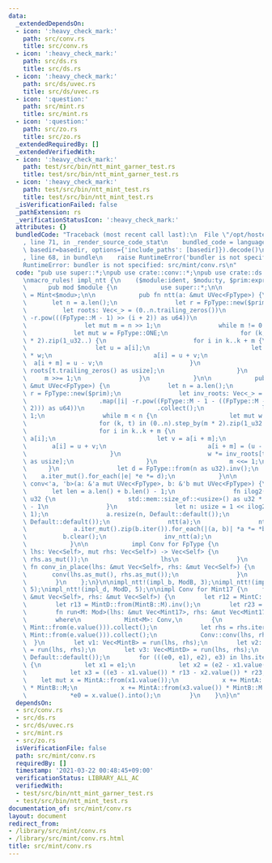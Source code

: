 ```yaml
---
data:
  _extendedDependsOn:
  - icon: ':heavy_check_mark:'
    path: src/conv.rs
    title: src/conv.rs
  - icon: ':heavy_check_mark:'
    path: src/ds.rs
    title: src/ds.rs
  - icon: ':heavy_check_mark:'
    path: src/ds/uvec.rs
    title: src/ds/uvec.rs
  - icon: ':question:'
    path: src/mint.rs
    title: src/mint.rs
  - icon: ':question:'
    path: src/zo.rs
    title: src/zo.rs
  _extendedRequiredBy: []
  _extendedVerifiedWith:
  - icon: ':heavy_check_mark:'
    path: test/src/bin/ntt_mint_garner_test.rs
    title: test/src/bin/ntt_mint_garner_test.rs
  - icon: ':heavy_check_mark:'
    path: test/src/bin/ntt_mint_test.rs
    title: test/src/bin/ntt_mint_test.rs
  _isVerificationFailed: false
  _pathExtension: rs
  _verificationStatusIcon: ':heavy_check_mark:'
  attributes: {}
  bundledCode: "Traceback (most recent call last):\n  File \"/opt/hostedtoolcache/Python/3.9.2/x64/lib/python3.9/site-packages/onlinejudge_verify/documentation/build.py\"\
    , line 71, in _render_source_code_stat\n    bundled_code = language.bundle(stat.path,\
    \ basedir=basedir, options={'include_paths': [basedir]}).decode()\n  File \"/opt/hostedtoolcache/Python/3.9.2/x64/lib/python3.9/site-packages/onlinejudge_verify/languages/user_defined.py\"\
    , line 68, in bundle\n    raise RuntimeError('bundler is not specified: {}'.format(path.as_posix()))\n\
    RuntimeError: bundler is not specified: src/mint/conv.rs\n"
  code: "pub use super::*;\npub use crate::conv::*;\npub use crate::ds::uvec::*;\n\
    \nmacro_rules! impl_ntt {\n    ($module:ident, $modu:ty, $prim:expr) => {\n  \
    \      pub mod $module {\n            use super::*;\n\n            type FpType\
    \ = Mint<$modu>;\n\n            pub fn ntt(a: &mut UVec<FpType>) {\n         \
    \       let n = a.len();\n                let r = FpType::new($prim);\n      \
    \          let roots: Vec<_> = (0..n.trailing_zeros())\n                    .map(|i|\
    \ -r.pow(((FpType::M - 1) >> (i + 2)) as u64))\n                    .collect();\n\
    \                let mut m = n >> 1;\n                while m != 0 {\n       \
    \             let mut w = FpType::ONE;\n                    for (k, t) in (0..n).step_by(m\
    \ * 2).zip(1_u32..) {\n                        for i in k..k + m {\n         \
    \                   let u = a[i];\n                            let v = a[i + m]\
    \ * w;\n                            a[i] = u + v;\n                          \
    \  a[i + m] = u - v;\n                        }\n                        w *=\
    \ roots[t.trailing_zeros() as usize];\n                    }\n               \
    \     m >>= 1;\n                }\n            }\n\n            pub fn inv_ntt(a:\
    \ &mut UVec<FpType>) {\n                let n = a.len();\n                let\
    \ r = FpType::new($prim);\n                let inv_roots: Vec<_> = (0..n.trailing_zeros())\n\
    \                    .map(|i| -r.pow((FpType::M - 1 - ((FpType::M - 1) >> (i +\
    \ 2))) as u64))\n                    .collect();\n                let mut m =\
    \ 1;\n                while m < n {\n                    let mut w = FpType::ONE;\n\
    \                    for (k, t) in (0..n).step_by(m * 2).zip(1_u32..) {\n    \
    \                    for i in k..k + m {\n                            let u =\
    \ a[i];\n                            let v = a[i + m];\n                     \
    \       a[i] = u + v;\n                            a[i + m] = (u - v) * w;\n \
    \                       }\n                        w *= inv_roots[t.trailing_zeros()\
    \ as usize];\n                    }\n                    m <<= 1;\n          \
    \      }\n                let d = FpType::from(n as u32).inv();\n            \
    \    a.iter_mut().for_each(|e| *e *= d);\n            }\n\n            pub fn\
    \ conv<'a, 'b>(a: &'a mut UVec<FpType>, b: &'b mut UVec<FpType>) {\n         \
    \       let len = a.len() + b.len() - 1;\n                fn ilog2(n: usize) ->\
    \ u32 {\n                    std::mem::size_of::<usize>() as u32 * 8 - n.leading_zeros()\
    \ - 1\n                }\n                let n: usize = 1 << ilog2(len * 2 -\
    \ 1);\n                a.resize(n, Default::default());\n                b.resize(n,\
    \ Default::default());\n                ntt(a);\n                ntt(b);\n   \
    \             a.iter_mut().zip(b.iter()).for_each(|(a, b)| *a *= *b);\n      \
    \          b.clear();\n                inv_ntt(a);\n                a.truncate(len);\n\
    \            }\n\n            impl Conv for FpType {\n                fn conv(mut\
    \ lhs: Vec<Self>, mut rhs: Vec<Self>) -> Vec<Self> {\n                    conv(lhs.as_mut(),\
    \ rhs.as_mut());\n                    lhs\n                }\n               \
    \ fn conv_in_place(lhs: &mut Vec<Self>, rhs: &mut Vec<Self>) {\n             \
    \       conv(lhs.as_mut(), rhs.as_mut());\n                }\n            }\n\
    \        }\n    };\n}\n\nimpl_ntt!(impl_b, ModB, 3);\nimpl_ntt!(impl_c, ModC,\
    \ 5);\nimpl_ntt!(impl_d, ModD, 5);\n\nimpl Conv for Mint17 {\n    fn conv_in_place(lhs:\
    \ &mut Vec<Self>, rhs: &mut Vec<Self>) {\n        let r12 = MintC::from(MintB::M).inv();\n\
    \        let r13 = MintD::from(MintB::M).inv();\n        let r23 = MintD::from(MintC::M).inv();\n\
    \        fn run<M: Mod>(lhs: &mut Vec<Mint17>, rhs: &mut Vec<Mint17>) -> Vec<Mint<M>>\n\
    \        where\n            Mint<M>: Conv,\n        {\n            let lhs = lhs.iter().map(|&e|\
    \ Mint::from(e.value())).collect();\n            let rhs = rhs.iter().map(|&e|\
    \ Mint::from(e.value())).collect();\n            Conv::conv(lhs, rhs)\n      \
    \  }\n        let v1: Vec<MintB> = run(lhs, rhs);\n        let v2: Vec<MintC>\
    \ = run(lhs, rhs);\n        let v3: Vec<MintD> = run(lhs, rhs);\n        lhs.resize(v1.len(),\
    \ Default::default());\n        for (((e0, e1), e2), e3) in lhs.iter_mut().zip(v1).zip(v2).zip(v3)\
    \ {\n            let x1 = e1;\n            let x2 = (e2 - x1.value()) * r12;\n\
    \            let x3 = ((e3 - x1.value()) * r13 - x2.value()) * r23;\n        \
    \    let mut x = MintA::from(x1.value());\n            x += MintA::from(x2.value())\
    \ * MintB::M;\n            x += MintA::from(x3.value()) * MintB::M * MintC::M;\n\
    \            *e0 = x.value().into();\n        }\n    }\n}\n"
  dependsOn:
  - src/conv.rs
  - src/ds.rs
  - src/ds/uvec.rs
  - src/mint.rs
  - src/zo.rs
  isVerificationFile: false
  path: src/mint/conv.rs
  requiredBy: []
  timestamp: '2021-03-22 00:48:45+09:00'
  verificationStatus: LIBRARY_ALL_AC
  verifiedWith:
  - test/src/bin/ntt_mint_garner_test.rs
  - test/src/bin/ntt_mint_test.rs
documentation_of: src/mint/conv.rs
layout: document
redirect_from:
- /library/src/mint/conv.rs
- /library/src/mint/conv.rs.html
title: src/mint/conv.rs
---
```

